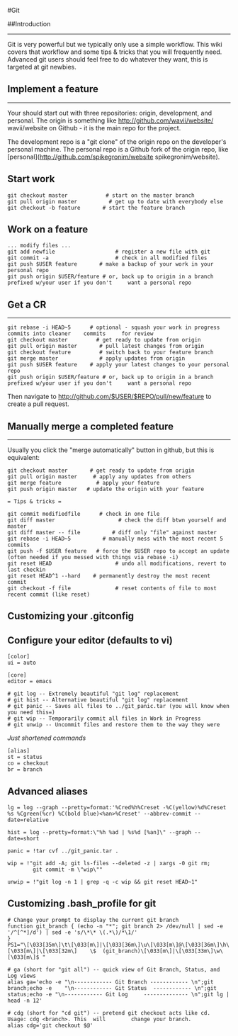 #Git

##Introduction 
***
Git is very powerful but we typically only use a simple workflow.
This wiki covers that workflow and some tips & tricks that you will frequently need.
Advanced git users should feel free to do whatever they want, this is targeted at git newbies.

## Implement a feature
***
Your should start out with three repositories: origin, development, and personal.
The origin is something like http://github.com/wavii/website/ wavii/website on Github - it is the main repo for the project.

The development repo is a "git clone" of the origin repo on the developer's personal machine.
The personal repo is a Github fork of the origin repo, like [personal](http://github.com/spikegronim/website spikegronim/website).

## Start work 


	git checkout master            # start on the master branch
	git pull origin master          # get up to date with everybody else
	git checkout -b feature       # start the feature branch

## Work on a feature

	... modify files ... 
	git add newfile                   # register a new file with git
	git commit -a                     # check in all modified files
	git push $USER feature       # make a backup of your work in your personal repo
	git push origin $USER/feature # or, back up to origin in a branch prefixed w/your user if you don't 	want a personal repo

## Get a CR
***

	git rebase -i HEAD~5      # optional - squash your work in progress commits into cleaner 	commits 	for review
	git checkout master         # get ready to update from origin
	git pull origin master       # pull latest changes from origin
	git checkout feature         # switch back to your feature branch
	git merge master             # apply updates from origin
	git push $USER feature    # apply your latest changes to your personal repo
	git push origin $USER/feature # or, back up to origin in a branch prefixed w/your user if you don't 	want a personal repo

Then navigate to http://github.com/$USER/$REPO/pull/new/feature to create a pull request.

## Manually merge a completed feature
***

Usually you click the "merge automatically" button in github, but this is equivalent:
	
	git checkout master       # get ready to update from origin
	git pull origin master     # apply any updates from others
	git merge feature           # apply your feature
	git push origin master   # update the origin with your feature
	
	= Tips & tricks =
	
	git commit modifiedfile      # check in one file
	git diff master                    # check the diff btwn yourself and master
	git diff master -- file          # diff only "file" against master
	git rebase -i HEAD~5          # manually mess with the most recent 5 commits
	git push -f $USER feature   # force the $USER repo to accept an update (often needed if you messed with things via rebase -i)
	git reset HEAD                    # undo all modifications, revert to last checkin
	git reset HEAD^1 --hard    # permanently destroy the most recent commit
	git checkout -f file              # reset contents of file to most recent commit (like reset)

## Customizing your .gitconfig

## Configure your editor (defaults to vi)
	[color] 
	ui = auto

	[core]
	editor = emacs       

	# git log -- Extremely beautiful "git log" replacement
	# git hist -- Alternative beautiful "git log" replacement 
	# git panic -- Saves all files to ../git_panic.tar (you will know when you need this=)
	# git wip -- Temporarily commit all files in Work in Progress 
	# git unwip -- Uncommit files and restore them to the way they were
	

*Just shortened commands*

	[alias]
	st = status
	co = checkout
	br = branch

## Advanced aliases

	lg = log --graph --pretty=format:'%Cred%h%Creset -%C(yellow)%d%Creset %s %Cgreen(%cr) %C(bold blue)<%an>%Creset' --abbrev-commit --date=relative                    

	hist = log --pretty=format:\"%h %ad | %s%d [%an]\" --graph --date=short

	panic = !tar cvf ../git_panic.tar .             

	wip = !"git add -A; git ls-files --deleted -z | xargs -0 git rm; 
			git commit -m \"wip\""

	unwip = !"git log -n 1 | grep -q -c wip && git reset HEAD~1"    


## Customizing .bash_profile for git

	# Change your prompt to display the current git branch
	function git_branch { (echo -n "*"; git branch 2> /dev/null | sed -e '/^[^*]/d') | sed -e 's/\*\* \(.*\)/*\1/'
	}
	PS1="\[\033[35m\]\t\[\033[m\]|\[\033[36m\]\u\[\033[m\]@\[\033[36m\]\h\[\033[m\]|\[\033[32m\]	\$	(git_branch)\[\033[m\]|\[\033[33m\]\w\[\033[m\]$ "

	# ga (short for "git all") -- quick view of Git Branch, Status, and Log views
	alias ga='echo -e "\n------------ Git Branch ------------ \n";git branch;echo -e 	"\n------------ Git Status 	------------ \n";git status;echo -e "\n------------ Git Log 	-------------- \n";git lg | head -n 12'

	# cdg (short for "cd git") -- pretend git checkout acts like cd. Usage: cdg <branch>. This 	will 		change your branch.
	alias cdg='git checkout $@'

